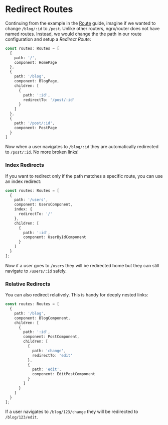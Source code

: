 # Redirect Routes

Continuing from the example in the [Route](route.md) guide, imagine if we wanted to change `/blog/:id` to `/post`. Unlike other routers, ngrx/router does not have named routes. Instead, we would change the the path in our route configuration and setup a _Redirect Route_:

```ts
const routes: Routes = [
  {
    path: '/',
    component: HomePage
  },
  {
    path: '/blog',
    component: BlogPage,
    children: [
      {
        path: ':id',
        redirectTo: '/post/:id'
      }
    ]
  },
  {
    path: '/post/:id',
    component: PostPage
  }
]
```

Now when a user navigates to `/blog/:id` they are automatically redirected to `/post/:id`. No more broken links!


### Index Redirects
If you want to redirect only if the path matches a specific route, you can use an index redirect:

```ts
const routes: Routes = [
  {
    path: '/users',
    component: UsersComponent,
    index: {
      redirectTo: '/'
    },
    children: [
      {
        path: ':id',
        component: UserByIdComponent
      }
    ]
  }
];
```

Now if a user goes to `/users` they will be redirected home but they can still navigate to `/users/:id` safely.


### Relative Redirects
You can also redirect relatively. This is handy for deeply nested links:

```ts
const routes: Routes = [
  {
    path: '/blog',
    component: BlogComponent,
    children: [
      {
        path: ':id',
        component: PostComponent,
        children: [
          {
            path: 'change',
            redirectTo: 'edit'
          },
          {
            path: 'edit',
            component: EditPostComponent
          }
        ]
      }
    ]
  }
];
```

If a user navigates to `/blog/123/change` they will be redirected to `/blog/123/edit`.
